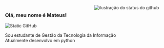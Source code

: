 <img align='right' src="https://github-readme-stats.vercel.app/api?username=MTito2&show_icons=true&title_color=783c00&text_color=af552e&icon_color=783c00&bg_color=f8efd4&cache_seconds=2300" alt="ilustração do status do github">

### Olá, meu nome é Mateus!

<img src="https://img.shields.io/static/v1?label=Overview&message=Mateus&color=f8efd4&style=for-the-badge&logo=GitHub" alt="Static GitHub">

<p>Sou estudante de Gestão da Tecnologia da Informação<br/> Atualmente desenvolvo em python</p>
